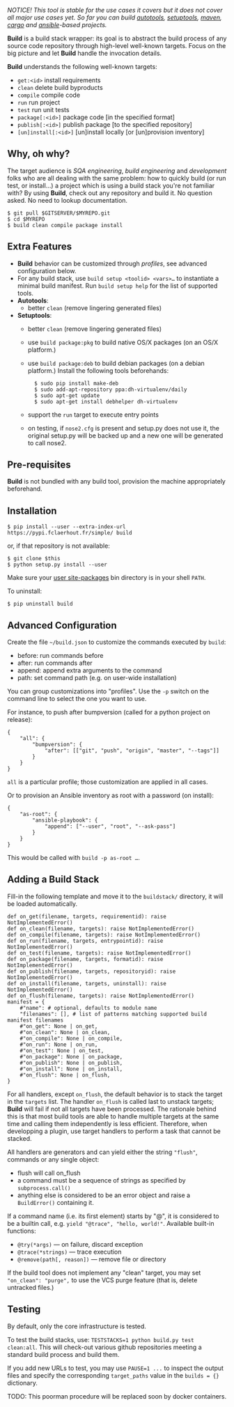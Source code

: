 *NOTICE!
This tool is stable for the use cases it covers but it does not cover all major use cases yet. So far you can build [autotools](https://www.sourceware.org/autobook), [setuptools](https://packaging.python.org), [maven](https://maven.apache.org), [cargo](http://doc.crates.io) and [ansible](http://docs.ansible.com/ansible/index.html)-based projects.*

**Build** is a build stack wrapper:
its goal is to abstract the build process of any source code repository through high-level well-known targets. Focus on the big picture and let **Build** handle the invocation details.

**Build** understands the following well-known targets:
  * `get:<id>` install requirements
  * `clean` delete build byproducts
  * `compile` compile code
  * `run` run project
  * `test` run unit tests
  * `package[:<id>]` package code [in the specified format]
  * `publish[:<id>]` publish package [to the specified repository]
  * `[un]install[:<id>]` [un]install locally [or [un]provision inventory]

Why, oh why?
------------

The target audience is _SQA engineering_, _build engineering_ and _development_ folks
who are all dealing with the same problem: how to quickly build (or run test, or install…)
a project which is using a build stack you're not familiar with?
By using **Build**, check out any repository and build it.
No question asked.
No need to lookup documentation.

	$ git pull $GITSERVER/$MYREPO.git
	$ cd $MYREPO
	$ build clean compile package install

Extra Features
--------------

  * **Build** behavior can be customized through _profiles_, see advanced configuration below.
  * For any build stack, use `build setup <toolid> <vars>…` to instantiate a minimal build manifest.
    Run `build setup help` for the list of supported tools.
  * **Autotools**:
    * better `clean` (remove lingering generated files)
  * **Setuptools**:
    * better `clean` (remove lingering generated files)
    * use `build package:pkg` to build native OS/X packages (on an OS/X platform.)
    * use `build package:deb` to build debian packages (on a debian platform.)
      Install the following tools beforehands:

			$ sudo pip install make-deb
			$ sudo add-apt-repository ppa:dh-virtualenv/daily
			$ sudo apt-get update
			$ sudo apt-get install debhelper dh-virtualenv

    * support the `run` target to execute entry points
    * on testing,
      if `nose2.cfg` is present and setup.py does not use it,
      the original setup.py will be backed up and a new one will be generated to call nose2.

Pre-requisites
--------------

**Build** is not bundled with any build tool, provision the machine appropriately beforehand.

Installation
------------

	$ pip install --user --extra-index-url https://pypi.fclaerhout.fr/simple/ build

or, if that repository is not available:

	$ git clone $this
	$ python setup.py install --user

Make sure your [user site-packages](https://www.python.org/dev/peps/pep-0370/#specification) bin directory is in your shell `PATH`.

To uninstall:

	$ pip uninstall build

Advanced Configuration
----------------------

Create the file `~/build.json` to customize the commands executed by `build`:

  * before: run commands before
  * after: run commands after
  * append: append extra arguments to the command
  * path: set command path (e.g. on user-wide installation)

You can group customizations into "profiles".
Use the `-p` switch on the command line to select the one you want to use.

For instance, to push after bumpversion (called for a python project on release):

	{
		"all": {
			"bumpversion": {
				"after": [["git", "push", "origin", "master", "--tags"]]
			}
		}
	}

`all` is a particular profile; those customization are applied in all cases.

Or to provision an Ansible inventory as root with a password (on install):

	{
		"as-root": {
			"ansible-playbook": {
				"append": ["--user", "root", "--ask-pass"]
			}
		}
	}

This would be called with `build -p as-root …`.

Adding a Build Stack
--------------------

Fill-in the following template and move it to the `buildstack/` directory, it will be loaded automatically.

	def on_get(filename, targets, requirementid): raise NotImplementedError()
	def on_clean(filename, targets): raise NotImplementedError()
	def on_compile(filename, targets): raise NotImplementedError()
	def on_run(filename, targets, entrypointid): raise NotImplementedError()
	def on_test(filename, targets): raise NotImplementedError()
	def on_package(filename, targets, formatid): raise NotImplementedError()
	def on_publish(filename, targets, repositoryid): raise NotImplementedError()
	def on_install(filename, targets, uninstall): raise NotImplementedError()
	def on_flush(filename, targets): raise NotImplementedError()
	manifest = {
		#"name": # optional, defaults to module name
		"filenames": [], # list of patterns matching supported build manifest filenames
		#"on_get": None | on_get,
		#"on_clean": None | on_clean,
		#"on_compile": None | on_compile,
		#"on_run": None | on_run,
		#"on_test": None | on_test,
		#"on_package": None | on_package,
		#"on_publish": None | on_publish,
		#"on_install": None | on_install,
		#"on_flush": None | on_flush,
	}

For all handlers, except `on_flush`, the default behavior is to stack the target in the `targets` list.
The handler `on_flush` is called last to unstack targets;
**Build** will fail if not all targets have been processed.
The rationale behind this is that most build tools are able to handle multiple targets at the same time and calling them independently is less efficient.
Therefore, when developping a plugin, use target handlers to perform a task that cannot be stacked.

All handlers are generators and can yield either the string `"flush"`, commands or any single object:
  * flush will call on_flush
  * a command must be a sequence of strings as specified by `subprocess.call()`
  * anything else is considered to be an error object and raise a `BuildError()` containing it.

If a command name (i.e. its first element) starts by "@", it is considered to be a builtin call,
e.g. `yield "@trace", "hello, world!"`.
Available built-in functions:
  * `@try(*args)` — on failure, discard exception
  * `@trace(*strings)` — trace execution
  * `@remove(path[, reason])` — remove file or directory

If the build tool does not implement any "clean" target, you may set `"on_clean": "purge",` to use the VCS purge feature (that is, delete untracked files.)

Testing
-------

By default, only the core infrastructure is tested.

To test the build stacks, use: `TESTSTACKS=1 python build.py test clean:all`.
This will check-out various github repositories meeting a standard build process and build them.

If you add new URLs to test, you may use `PAUSE=1 ...` to inspect the output files and specify the corresponding `target_paths` value in the `builds = {}` dictionary.

TODO: This poorman procedure will be replaced soon by docker containers.
